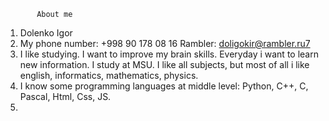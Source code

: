            About me
 1. Dolenko Igor
 2. My phone number: +998 90 178 08 16
     Rambler: doligokir@rambler.ru7
 3. I like studying. I want to improve my brain skills. Everyday i want to learn new information.
  I study at MSU. I like all subjects, but most of all i like english, informatics, 
  mathematics, physics.
 4. I know some programming languages at middle level: Python, C++, C, Pascal, Html, Css, JS. 
 5. <!--function squareDigits(num){
  var s="";
  var t=num.toString();
  for (var i=0;i<t.length;i++)
  {
    var k= Number(t[i]);
   var c=k*k;
   s=s+c.toString();
  }
  return Number(s);
  }-->
     This is code for this task:
     Here i must to square every digit of a number.
     For example, if we run 9119 through the function, 811181 will come out, because 92 is 81 and 12 is 1.
     Note: The function accepts an integer and returns an integer
 6. Now i solve tasks in codewars platform, there is my username and URL:
  username: Igor-14-05 
  URL: https://www.codewars.com/users/Igor-14-05
 7. I visit course of porgramming with C language in MSU, also i study in online evening school by HSE
  and from march i will take part in online school by MIPT, also i take part in courses on stepik and coursera.
 8. I can read, i can speak, but not good.
